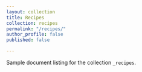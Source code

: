 ```yaml
---
layout: collection
title: Recipes
collection: recipes
permalink: "/recipes/"
author_profile: false
published: false

---
```

Sample document listing for the collection `_recipes`.